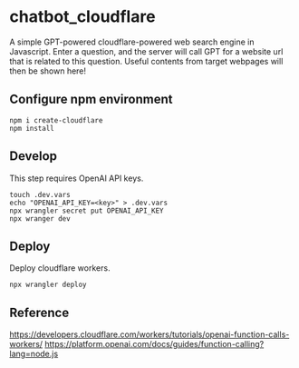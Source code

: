 # chatbot_cloudflare
A simple GPT-powered cloudflare-powered web search engine in Javascript. 
Enter a question, and the server will call GPT for a website url that is related to this question. 
Useful contents from target webpages will then be shown here!

## Configure npm environment
```
npm i create-cloudflare
npm install
```
## Develop
This step requires OpenAI API keys.
```
touch .dev.vars
echo "OPENAI_API_KEY=<key>" > .dev.vars
npx wrangler secret put OPENAI_API_KEY
npx wranger dev
```
## Deploy
Deploy cloudflare workers.
```
npx wrangler deploy
```
## Reference
https://developers.cloudflare.com/workers/tutorials/openai-function-calls-workers/
https://platform.openai.com/docs/guides/function-calling?lang=node.js

